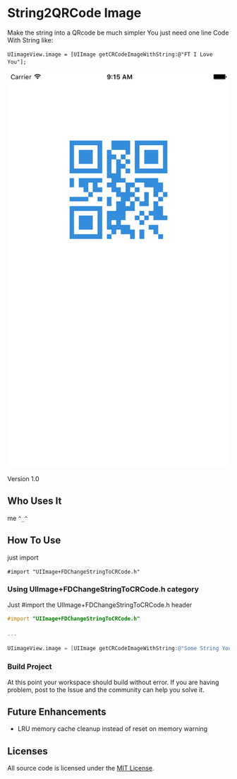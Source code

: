 String2QRCode Image
=========
Make the string into a QRcode be much simpler
You just need one line Code With String
like:

`UIimageView.image = [UIImage getCRCodeImageWithString:@"FT I Love You"];`

<p align="center">
<img src=https://raw.githubusercontent.com/SionFu/FDString2QRCodeImage/master/Simulator%20Screen%20Shot%202016年9月12日%20上午9.15.43.png/>
</p>
Version 1.0

Who Uses It
----------
me  `^_^`


How To Use
----------
just import

`#import "UIImage+FDChangeStringToCRCode.h"`


### Using UIImage+FDChangeStringToCRCode.h category 

Just #import the UIImage+FDChangeStringToCRCode.h header

```objective-c
#import "UIImage+FDChangeStringToCRCode.h"

...

UIimageView.image = [UIImage getCRCodeImageWithString:@"Some String You want to change To QRCodeImage"];
```


### Build Project

At this point your workspace should build without error. If you are having problem, post to the Issue and the
community can help you solve it.

Future Enhancements
-------------------

- LRU memory cache cleanup instead of reset on memory warning

## Licenses

All source code is licensed under the [MIT License](https://raw.github.com/rs/SDWebImage/master/LICENSE).


